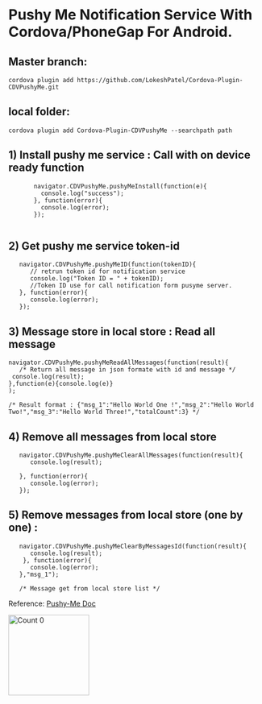 # Pushy Me Notification Service With Cordova/PhoneGap For Android.

## Master branch:
 
 ```
cordova plugin add https://github.com/LokeshPatel/Cordova-Plugin-CDVPushyMe.git
 ```
## local folder:

 ``` 
cordova plugin add Cordova-Plugin-CDVPushyMe --searchpath path

```

## 1) Install pushy me service : Call with on device ready function

 ```  
        navigator.CDVPushyMe.pushyMeInstall(function(e){
          console.log("success");
        }, function(error){
          console.log(error);
        });
     
 ``` 
  
## 2) Get pushy me service token-id 
  ```
     navigator.CDVPushyMe.pushyMeID(function(tokenID){
        // retrun token id for notification service
        console.log("Token ID = " + tokenID);
        //Token ID use for call notification form pusyme server.
     }, function(error){
        console.log(error);
     });
```
## 3) Message store in local store : Read all message  
  ```
 navigator.CDVPushyMe.pushyMeReadAllMessages(function(result){
     /* Return all message in json formate with id and message */
   console.log(result);
 },function(e){console.log(e)}
 );
 
 /* Result format : {"msg_1":"Hello World One !","msg_2":"Hello World Two!","msg_3":"Hello World Three!","totalCount":3} */
```
## 4) Remove all messages from local store  
  ```
     navigator.CDVPushyMe.pushyMeClearAllMessages(function(result){
        console.log(result);
       
     }, function(error){
        console.log(error);
     });
```

## 5) Remove messages from local store (one by one) : 
  ```
     navigator.CDVPushyMe.pushyMeClearByMessagesId(function(result){
        console.log(result);
      }, function(error){
        console.log(error);
     },"msg_1");
     
     /* Message get from local store list */
```

Reference: [Pushy-Me Doc](https://pushy.me/docs)

<a href="https://www.paypal.me/LokeshPatel" target="_blank"><img src="https://dl.dropboxusercontent.com/s/r5azqieu9stu0pc/pay-now-button-afme.png?dl=0" alt="Count 0" width="160"/></a>

